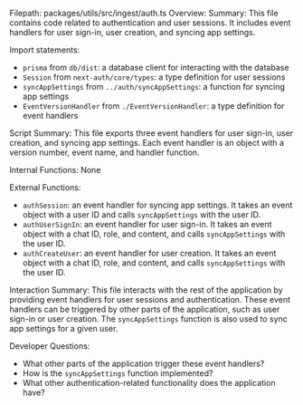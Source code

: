Filepath: packages/utils/src/ingest/auth.ts
Overview: Summary:
This file contains code related to authentication and user sessions. It includes event handlers for user sign-in, user creation, and syncing app settings.

Import statements:
- `prisma` from `db/dist`: a database client for interacting with the database
- `Session` from `next-auth/core/types`: a type definition for user sessions
- `syncAppSettings` from `../auth/syncAppSettings`: a function for syncing app settings
- `EventVersionHandler` from `./EventVersionHandler`: a type definition for event handlers

Script Summary:
This file exports three event handlers for user sign-in, user creation, and syncing app settings. Each event handler is an object with a version number, event name, and handler function.

Internal Functions:
None

External Functions:
- `authSession`: an event handler for syncing app settings. It takes an event object with a user ID and calls `syncAppSettings` with the user ID.
- `authUserSignIn`: an event handler for user sign-in. It takes an event object with a chat ID, role, and content, and calls `syncAppSettings` with the user ID.
- `authCreateUser`: an event handler for user creation. It takes an event object with a chat ID, role, and content, and calls `syncAppSettings` with the user ID.

Interaction Summary:
This file interacts with the rest of the application by providing event handlers for user sessions and authentication. These event handlers can be triggered by other parts of the application, such as user sign-in or user creation. The `syncAppSettings` function is also used to sync app settings for a given user.

Developer Questions:
- What other parts of the application trigger these event handlers?
- How is the `syncAppSettings` function implemented?
- What other authentication-related functionality does the application have?

